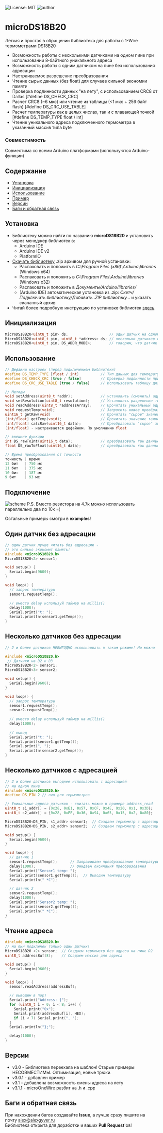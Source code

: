 ![License: MIT](https://img.shields.io/badge/License-MIT-green.svg)
![author](https://img.shields.io/badge/author-AlexGyver-informational.svg)
# microDS18B20
Легкая и простая в обращении библиотека для работы с 1-Wire термометрами DS18B20
- Возможность работы с несколькими датчиками на одном пине при использовании 8-байтного уникального адреса
- Возможность работы с одним датчиком на пине без использования адресации
- Настраиваемое разрешение преобразования
- Чтение сырых данных (без float) для случаев сильной экономии памяти
- Проверка подлинности данных "на лету", с использованием CRC8 от Dallas [#define DS_CHECK_CRC]
- Расчет CRC8 (~6 мкс) или чтение из таблицы (<1 мкс + 256 байт flash) [#define DS_CRC_USE_TABLE]
- Расчет температуры как в целых числах, так и с плавающей точкой [#define DS_TEMP_TYPE float / int]
- Чтение уникального адреса подключенного термометра в указанный массив типа byte

### Совместимость
Совместима со всеми Arduino платформами (используются Arduino-функции)

## Содержание
- [Установка](#install)
- [Инициализация](#init)
- [Использование](#usage)
- [Пример](#example)
- [Версии](#versions)
- [Баги и обратная связь](#feedback)

<a id="install"></a>
## Установка
- Библиотеку можно найти по названию **microDS18B20** и установить через менеджер библиотек в:
    - Arduino IDE
    - Arduino IDE v2
    - PlatformIO
- [Скачать библиотеку](https://github.com/GyverLibs/microDS18B20/archive/refs/heads/main.zip) .zip архивом для ручной установки:
    - Распаковать и положить в *C:\Program Files (x86)\Arduino\libraries* (Windows x64)
    - Распаковать и положить в *C:\Program Files\Arduino\libraries* (Windows x32)
    - Распаковать и положить в *Документы/Arduino/libraries/*
    - (Arduino IDE) автоматическая установка из .zip: *Скетч/Подключить библиотеку/Добавить .ZIP библиотеку…* и указать скачанный архив
- Читай более подробную инструкцию по установке библиотек [здесь](https://alexgyver.ru/arduino-first/#%D0%A3%D1%81%D1%82%D0%B0%D0%BD%D0%BE%D0%B2%D0%BA%D0%B0_%D0%B1%D0%B8%D0%B1%D0%BB%D0%B8%D0%BE%D1%82%D0%B5%D0%BA)

<a id="init"></a>
## Инициализация
```cpp
MicroDS18B20<uint8_t pin> ds;                   // один датчик на одном пине без адресации
MicroDS18B20<uint8_t pin, uint8_t *address> ds; // несколько датчиков на одном пине с адресацией
MicroDS18B20<uint8_t pin, DS_ADDR_MODE>;        // говорим, что датчик с адресацией, но не указываем адрес
```

<a id="usage"></a>
## Использование
```cpp
// Дефайны настроек (перед подключением библиотеки)
#define DS_TEMP_TYPE [float / int]          // Тип данных для температуры (точность / экономия flash) (По умолч. float)
#define DS_CHECK_CRC [true / false]         // Проверка подлинности принятых данных (По умолч. true)
#define DS_CRC_USE_TABLE [true / false]     // Использовать таблицу для CRC. Быстрее, но +256 байт flash (<1мкс VS ~6мкс) (По умолч. false)

// Методы
void setAddress(uint8_t *addr);             // установить (сменить) адрес
void setResolution(uint8_t resolution);     // Установить разрешение термометра 9-12 бит
void readAddress(uint8_t *addressArray);    // Прочитать уникальный адрес термометра в массив
void requestTemp(void);                     // Запросить новое преобразование температуры
uint16_t getRaw(void)                       // Прочитать "сырое" значение температуры
[int/float] getTemp(void);                  // Прочитать значение температуры
[int/float] calcRaw(uint16_t data);         // Преобразовать "сырое" значение в температуру
[int/float] - настраивается дефайном. По умолчанию float

// внешние функции
int DS_rawToInt(uint16_t data);             // преобразовать raw данные в температуру int
float DS_rawToFloat(uint16_t data);         // преобразовать raw данные в температуру float

// Время преобразования от точности
точность | время
12 бит   | 750 мс
11 бит   | 375 мс
10 бит   | 187 мс
9 бит    | 93 мс
```

<a id="example"></a>
## Подключение
![scheme](/doc/scheme.png)
P.S. Вместо резистора на 4.7к можно использовать параллельно два по 10к =)

Остальные примеры смотри в **examples**!
## Один датчик без адресации
```cpp
// один датчик лучше читать без адресации - 
// это сильно экономит память!
#include <microDS18B20.h>
MicroDS18B20<2> sensor1;

void setup() {
  Serial.begin(9600);
}

void loop() {
  // запрос температуры  
  sensor1.requestTemp();
  
  // вместо delay используй таймер на millis()
  delay(1000);
  Serial.print("t: ");
  Serial.println(sensor1.getTemp());
}
```

## Несколько датчиков без адресации
```cpp
// 2 и более датчиков НЕВЫГОДНО использовать в таком режиме! Но можно

#include <microDS18B20.h>
 // Датчики на D2 и D3
MicroDS18B20<2> sensor1;
MicroDS18B20<3> sensor2;

void setup() {
  Serial.begin(9600);
}

void loop() {
  // запрос температуры  
  sensor1.requestTemp();
  sensor2.requestTemp();
  
  // вместо delay используй таймер на millis()
  delay(1000);  
  
  // вывод
  Serial.print("t: ");
  Serial.print(sensor1.getTemp());
  Serial.print(", ");
  Serial.println(sensor2.getTemp());
}
```

## Несколько датчиков с адресацией
```cpp
// 2 и более датчиков выгоднее использовать с адресацией
// на одном пине
#include <microDS18B20.h>
#define DS_PIN 2 // пин для термометров

// Уникальные адреса датчиков - считать можно в примере address_read
uint8_t s1_addr[] = {0x28, 0xE1, 0x57, 0xCF, 0x4E, 0x20, 0x1, 0x3D};
uint8_t s2_addr[] = {0x28, 0xFF, 0x36, 0x94, 0x65, 0x15, 0x2, 0x80};

MicroDS18B20<DS_PIN, s1_addr> sensor1;  // Создаем термометр с адресацией
MicroDS18B20<DS_PIN, s2_addr> sensor2;  // Создаем термометр с адресацией

void setup() {
  Serial.begin(9600);
}

void loop() {
  // датчик 1
  sensor1.requestTemp();      // Запрашиваем преобразование температуры
  delay(1000);                // Ожидаем окончания преобразования
  Serial.print("Sensor1 temp: ");
  Serial.print(sensor1.getTemp());  // Выводим температуру
  Serial.println(" *C");

  // датчик 2
  sensor2.requestTemp();
  delay(1000);
  Serial.print("Sensor2 temp: ");
  Serial.print(sensor2.getTemp());
  Serial.println(" *C");
}
```

## Чтение адреса
```cpp
#include <microDS18B20.h>
// на пин подключен только один датчик!
MicroDS18B20 <2> sensor;  // Создаем термометр без адреса на пине D2
uint8_t addressBuf[8];    // Создаем массив для адреса

void setup() {
  Serial.begin(9600);
}

void loop() {
  sensor.readAddress(addressBuf);

  // выводим в порт
  Serial.print("Address: {");
  for (uint8_t i = 0; i < 8; i++) {
    Serial.print("0x");
    Serial.print(addressBuf[i], HEX);
    if (i < 7) Serial.print(", ");
  }
  Serial.println("};");

  delay(1000);
}
```

<a id="versions"></a>
## Версии
- v3.0 - Библиотека переехала на шаблон! Старые примеры НЕСОВМЕСТИМЫ. Оптимизация, новые трюки.
- v3.0.1 - добавлен пример
- v3.1 - добавлена возможность смены адреса на лету
- v3.1.1 - microOneWire разбит на .h и .cpp

<a id="feedback"></a>
## Баги и обратная связь
При нахождении багов создавайте **Issue**, а лучше сразу пишите на почту [alex@alexgyver.ru](mailto:alex@alexgyver.ru)  
Библиотека открыта для доработки и ваших **Pull Request**'ов!